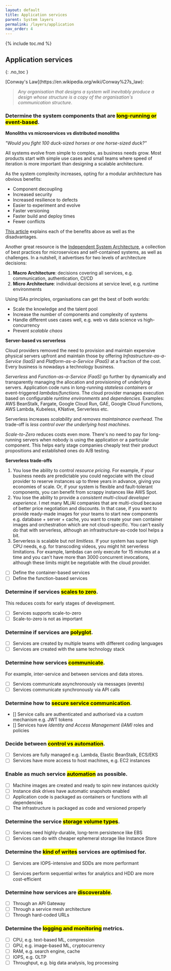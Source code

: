 ```yaml
---
layout: default
title: Application services
parent: System layers
permalink: /layers/application
nav_order: 4
---
```


{% include toc.md %}

## Application services
{: .no_toc }


<div class="info" markdown="1">
[Conway's Law](https://en.wikipedia.org/wiki/Conway%27s_law):

> _Any organisation that designs a system will inevitably produce a design whose structure is a copy of the organisation's communication structure_.
</div>

### Determine the system components that are <mark>long-running or event-based</mark>.

<div class="note" markdown="1">

**Monoliths vs microservices vs distributed monoliths**

_"Would you fight 100 duck-sized horses or one horse-sized duck?"_

All systems evolve from simple to complex, as business needs grow. Most products start with simple use cases and small teams where speed of iteration is more important than designing a scalable architecture.

As the system complexity increases, opting for a modular architecture has obvious benefits:

- Component decoupling
- Increased security
- Increased resilience to defects
- Easier to experiment and evolve
- Faster versioning
- Faster build and deploy times
- Fewer conflicts

[This article](https://medium.com/fixter-tech/the-less-talked-about-benefits-of-microservices-fb32bbfc3ce9) explains each of the benefits above as well as the disadvantages.

Another great resource is the [Independent System Architecture](https://isa-principles.org/), a collection of best practices for microservices and self-contained systems, as well as challenges. In a nutshell, it advertises for two levels of architecture decisions:

1. **Macro Architecture**: decisions covering all services, e.g. communication, authentication, CI/CD
2. **Micro Architecture**: individual decisions at service level, e.g. runtime environments

Using ISAs principles, organisations can get the best of both worlds: 

- Scale the knowledge and the talent pool
- Increase the number of components and complexity of systems
- Handle different uses cases well, e.g. web vs data science vs high-concurrency
- Prevent _scalable chaos_


**Server-based vs serverless**

 Cloud providers removed the need to provision and maintain expensive physical servers upfront and maintain those by offering _Infrastructure-as-a-Service (IaaS)_ and _Platform-as-a-Service (PaaS)_ at a fraction of the cost. Every business is nowadays a technology business. 

_Serverless_ and _Function-as-a-Service (FaaS)_ go further by dynamically and transparently managing the allocation and provisioning of underlying servers. Application code runs in long-running _stateless containers_ or event-triggered _lambdas/functions_. The cloud provider manages execution based on configurable _runtime environments_ and _dependencies_. Examples: AWS BeanStalk, Fargate, Google Cloud Run, GAE, Google Cloud Functions, AWS Lambda, Kubeless, KNative, Serverless etc.
 
 Serverless increases _scalability_ and _removes maintainance overhead_. The trade-off is _less control over the underlying host machines_. 

_Scale-to-Zero_ reduces costs even more. There's no need to pay for long-running servers when nobody is using the application or a particular component. This helps early stage companies cheaply test their product propositions and established ones do A/B testing.

**Serverless trade-offs**
 
1. You lose the ability to control _resource pricing_. For example, if your business needs are predictable you could negociate with the cloud provider to reserve instances up to three years in advance, giving you economies of scale. Or, if your system is flexible and fault-tolerant components, you can benefit from scrappy instances like AWS Spot.
2. You lose the ability to provide a _consistent multi-cloud developer experience_. I met many ML/AI companies that are multi-cloud because of better price negotiation and discounts. In that case, if you want to provide ready-made images for your teams to start new components e.g. database + server + cache, you want to create your own container images and orchestration which are not cloud-specific. You can't easily do that with serverless, although an infrastructure-as-code tool helps a bit.
3. Serverless is scalable but _not limitless_. If your system has super high CPU needs, e.g. for transcoding videos, you might hit serverless limitations. For example, lambdas can only execute for 15 minutes at a time and you can't have more than 3000 concurrent invocations, although these limits might be negotiable with the cloud provider.
</div>

- [ ] Define the container-based services
- [ ] Define the function-based services

### Determine if services <mark>scales to zero</mark>.

This reduces costs for early stages of development.

- [ ] Services supports scale-to-zero
- [ ] Scale-to-zero is not as important

### Determine if services are <mark>polyglot</mark>.

- [ ] Services are created by multiple teams with different coding languages
- [ ] Services are created with the same technology stack

### Determine how services <mark>communicate</mark>.

For example, inter-service and between services and data stores.

- [ ] Services communicate asynchronously via messages (events)
- [ ] Services communicate synchronously via API calls

### Determine how to <mark>secure service communication</mark>.

- [] Service calls are authenticated and authorised via a custom mechanism e.g. JWT tokens
- [] Services have _Identity and Access Management (IAM)_ roles and policies

### Decide between <mark>control vs automation</mark>.

- [ ] Services are fully managed e.g. Lambda, Elastic BeanStalk, ECS/EKS
- [ ] Services have more access to host machines, e.g. EC2 instances

### Enable as much service <mark>automation</mark> as possible.

- [ ] Machine images are created and ready to spin new instances quickly
- [ ] Instance disk drives have automatic snapshots enabled
- [ ] Application code is packaged as containers or functions with all dependencies
- [ ] The infrastructure is packaged as code and versioned properly

### Determine the service <mark>storage volume types</mark>.

- [ ] Services need highly-durable, long-term persistence like EBS
- [ ] Services can do with cheaper ephemeral storage like Instance Store

### Determine the <mark>kind of writes</mark> services are optimised for.

- [ ] Services are IOPS-intensive and SDDs are more performant
- [ ] Services perform sequential writes for analytics and HDD are more cost-efficient


### Determine how services are <mark>discoverable</mark>.

- [ ] Through an API Gateway
- [ ] Through a service mesh architecture
- [ ] Through hard-coded URLs

### Determine the <mark>logging and monitoring</mark> metrics.

- [ ] CPU, e.g. text-based ML, compression 
- [ ] GPU, e.g. image-based ML, cryptocurrency 
- [ ] RAM, e.g. search engine, cache
- [ ] IOPS, e.g. OLTP 
- [ ] Throughput, e.g. big data analysis, log processing
